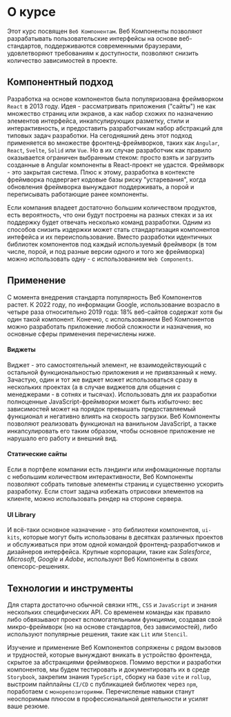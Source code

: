 # О курсе

Этот курс посвящен `Веб Компонентам`. Веб Компоненты позволяют разрабатывать пользовательские интерфейсы на основе веб-стандартов, поддерживаются современными браузерами, удовлетворяют требованиям к доступности, позволяют снизить количество зависимостей в проекте.

## Компонентный подход

Разработка на основе компонентов была популяризована фреймворком `React` в 2013 году. Идея - рассматривать приложения ("сайты") не как множество страниц или экранов, а как набор схожих по назначению элементов интерфейса, инкапсулирующих разметку, стили и интерактивность, и предоставить разработчикам набор абстракций для типовых задач разработки. На сегодняшний день этот подход применяется во множестве фронтенд-фреймворков, таких как `Angular`, `React`, `Svelte`, `Solid` или `Vue`. Но в их случае разработчик как правило оказывается ограничен выбранным стеком: просто взять и загрузить созданные в Angular компоненты в React-проект не удастся. Фреймворк - это закрытая система. Плюс к этому, разработка в контексте фреймворка подвергает кодовые базы риску "устаревания", когда обновления фреймворка вынуждают поддерживать, а порой и переписывать работающие ранее компоненты.

Если компания владеет достаточно большим количеством продуктов, есть вероятность, что они будут построены на разных стеках и за их поддержку будет отвечать несколько команд разработки. Одним из способов снизить издержки может стать стандартизация компонентов интефейса и их переиспользование. Вместо разработки идентичных библиотек компонентов под каждый используемый фреймворк (в том числе, порой, и под разные версии одного и того же фреймворка) можно использовать одну - с использованием `Web Components`.

## Применение

С момента внедрения стандарта популярность Веб Компонентов растет. К 2022 году, по информации Google, использование возрасло в четыре раза относительно 2019 года: 18% веб-сайтов содержат хотя бы один такой компонент. Конечно, с использованием Веб Компонентов можно разработать приложение любой сложности и назначения, но основные сферы применения перечислены ниже.

#### Виджеты

Виджет - это самостоятельный элемент, не взаимодействующий с остальной функциональностью приложения и не привязанный к нему. Зачастую, один и тот же виджет может использоваться сразу в нескольких проектах (а в случае виджетов для общения с менеджерами - в сотнях и тысячах). Использовать для их разработки полноценные JavaScript-фреймворки может быть избыточно: вес зависимостей может на порядок превышать предоставляемый функционал и негативно влиять на скорость загрузки. Веб Компоненты позволяют реализовать функционал на ванильном JavaScript, а также инкапсулировать его таким образом, чтобы основное приложение не нарушало его работу и внешний вид.

#### Статические сайты

Если в портфеле компании есть лэндинги или инфомационные порталы с небольшим количеством интерактивности, Веб Компоненты позволяют собрать типовые элементы страниц и существенно ускорить разработку. Если стоит задача избежать отрисовки элементов на клиенте, можно использовать рендер на стороне сервера.

#### UI Library

И всё-таки основное назначение - это библиотеки компонентов, `ui-kits`, которые могут быть использованы в десятках различных проектов и обслуживаться при этом одной командой фронтенд-разработчиков и дизайнеров интерфейса. Крупные корпорации, такие как *Salesforce*, *Microsoft*, *Google* и *Adobe*, используют Веб Компоненты в своих опенсорс-решениях.

## Технологии и инструменты

Для старта достаточно обычной связки `HTML`, `CSS` и `JavaScript` и знания нескольких специфических API. Со временем команды как правило либо обвязывают проект вспомогательными функциями, создавая свой микро-фреймворк (но на основе стандартов, без зависимостей), либо используют популярные решения, такие как `Lit` или `Stencil`.

Изучение и применение Веб Компонентов сопряжены с рядом вызовов и трудностей, которые вынуждают вникать в устройство фронтенда, скрытое за абстракциями фреймворков. Помимо верстки и разработки компонентов, мы будем тестировать и документировать их в среде `Storybook`, закрепим знания `TypeScript`, сборку на базе `vite` и `rollup`, выстроим пайплайны `CI/CD` c публикацией библиотек через `npm`, поработаем с `монорепозиториями`. Перечисленые навыки станут неоспоримым плюсом в профессиональной деятельности и усилят ваше резюме.
